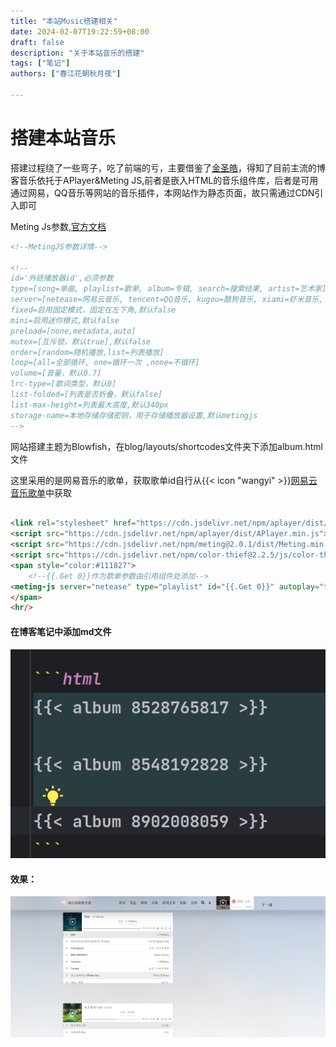 ```yaml
---
title: "本站Music搭建相关"
date: 2024-02-07T19:22:59+08:00
draft: false
description: "关于本站音乐的搭建"
tags: ["笔记"]
authors: ["春江花朝秋月夜"]

---
```


# 搭建本站音乐

搭建过程绕了一些弯子，吃了前端的亏，主要借鉴了[金圣皓](https://karlukle.site/)，得知了目前主流的博客音乐依托于APlayer&Meting JS,前者是嵌入HTML的音乐组件库，后者是可用通过网易，QQ音乐等网站的音乐插件，本网站作为静态页面，故只需通过CDN引入即可

Meting Js参数,[官方文档](https://github.com/metowolf/MetingJS#option)

```html
<!--MetingJS参数详情-->

<!--
id='外链播放器id',必须参数
type=[song=单曲, playlist=歌单, album=专辑, search=搜索结果, artist=艺术家],必须参数
server=[netease=网易云音乐, tencent=QQ音乐, kugou=酷狗音乐, xiami=虾米音乐, baidu=百度音乐],必须参数
fixed=启用固定模式，固定在左下角,默认false
mini=启用迷你模式,默认false
preload=[none,metadata,auto]
mutex=[互斥锁，默认true],默认false
order=[random=随机播放,list=列表播放]
loop=[all=全部循环, one=循环一次 ,none=不循环]
volume=[音量，默认0.7]
lrc-type=[歌词类型，默认0]
list-folded=[列表是否折叠，默认false]
list-max-height=列表最大高度,默认340px
storage-name=本地存储存储密钥，用于存储播放器设置,默认metingjs
-->
```

网站搭建主题为Blowfish，在blog/layouts/shortcodes文件夹下添加album.html文件

这里采用的是网易音乐的歌单，获取歌单id自行从{{< icon "wangyi" >}}[网易云音乐歌单](https://music.163.com/#/discover/playlist)中获取

```html

<link rel="stylesheet" href="https://cdn.jsdelivr.net/npm/aplayer/dist/APlayer.min.css">
<script src="https://cdn.jsdelivr.net/npm/aplayer/dist/APlayer.min.js"></script>
<script src="https://cdn.jsdelivr.net/npm/meting@2.0.1/dist/Meting.min.js"></script>
<script src="https://cdn.jsdelivr.net/npm/color-thief@2.2.5/js/color-thief.min.js"></script>
<span style="color:#111827">
	<!--{{.Get 0}}作为歌单参数由引用组件处添加-->
<meting-js server="netease" type="playlist" id="{{.Get 0}}" autoplay="true" listFolded="true"></meting-js>
</span>
<hr/>
```

#### 在博客笔记中添加md文件

![img_1.png](img_1.png)

#### 效果：

![img.png](img.png)


